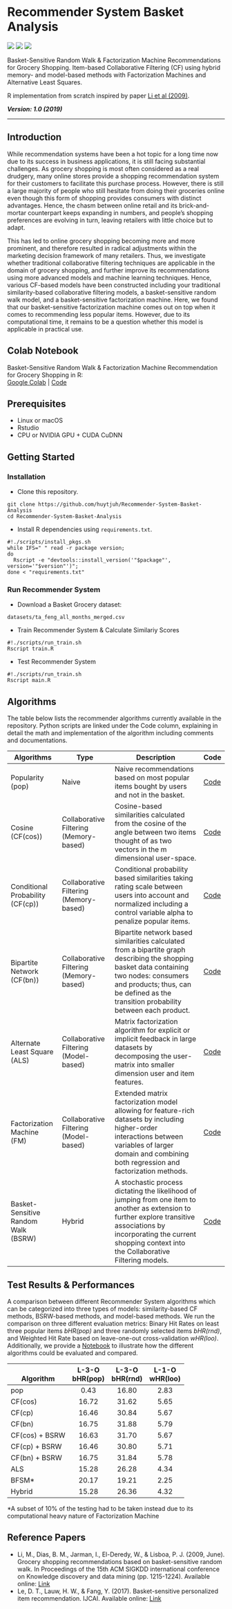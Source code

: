 # **Recommender System Basket Analysis**
![](https://www.aarki.com/hubfs/ML-recommendation-engine-1.jpg)
![](https://img.shields.io/github/license/huytjuh/Recommender-System-Basket-Analysis) ![](https://img.shields.io/maintenance/no/2019)

Basket-Sensitive Random Walk & Factorization Machine Recommendations for Grocery Shopping. 
Item-based Collaborative Filtering (CF) using hybrid memory- and model-based methods with Factorization Machines and Alternative Least Squares.

R implementation from scratch inspired by paper [Li et al (2009)](https://www.researchgate.net/profile/Paulo-Lisboa/publication/221653590_Grocery_shopping_recommendations_based_on_basket-sensitive_random_walk/links/09e4150cb9fb091a30000000/Grocery-shopping-recommendations-based-on-basket-sensitive-random-walk.pdf).

***Version: 1.0 (2019)*** 

---

## Introduction
While recommendation systems have been a hot topic for a long time now due to its success in business applications, it is still facing substantial challenges. As grocery shopping is most often considered as a real drudgery, many online stores provide a shopping recommendation system for their customers to facilitate this purchase process. However, there is still a large majority of people who still hesitate from doing their groceries online even though this form of shopping provides consumers with distinct advantages. Hence, the chasm between online retail and its brick-and-mortar counterpart keeps expanding in numbers, and people’s shopping preferences are evolving in turn, leaving retailers with little choice but to adapt.  

This has led to online grocery shopping becoming more and more prominent, and therefore resulted in radical adjustments within the marketing decision framework of many retailers. Thus, we investigate whether traditional collaborative filtering techniques are applicable in the domain of grocery shopping, and further improve its recommendations using more advanced models and machine learning techniques. Hence, various CF-based models have been constructed including your traditional similarity-based collaborative filtering models, a basket-sensitive random walk model, and a basket-sensitive factorization machine. Here, we found that our basket-sensitive factorization machine comes out on top when it comes to recommending less popular items. However, due to its computational time, it remains to be a question whether this model is applicable in practical use.

## Colab Notebook

Basket-Sensitive Random Walk & Factorization Machine Recommendation for Grocery Shopping in R:<br/>
[Google Colab]() | [Code]()

## Prerequisites
* Linux or macOS
* Rstudio 
* CPU or NVIDIA GPU + CUDA CuDNN

## Getting Started

### Installation
* Clone this repository.
```
git clone https://github.com/huytjuh/Recommender-System-Basket-Analysis
cd Recommender-System-Basket-Analysis
```
* Install R dependencies using `requirements.txt`.
```
#!./scripts/install_pkgs.sh
while IFS=" " read -r package version; 
do 
  Rscript -e "devtools::install_version('"$package"', version='"$version"')"; 
done < "requirements.txt"
```

### Run Recommender System
* Download a Basket Grocery dataset:
```
datasets/ta_feng_all_months_merged.csv
```
* Train Recommender System & Calculate Similariy Scores
```
#!./scripts/run_train.sh
Rscript train.R
```
* Test Recommender System
```
#!./scripts/run_train.sh
Rscript main.R
```

## Algorithms
The table below lists the recommender algorithms currently available in the repository. Python scripts are linked under the Code column, explaining in detail the math and implementation of the algorithm including comments and documentations.

| Algorithms                                | Type                                   | Description                                                                                                                                                                                                                       | Code |
|-------------------------------------------|----------------------------------------|-----------------------------------------------------------------------------------------------------------------------------------------------------------------------------------------------------------------------------------|------|
| Popularity<br /> (pop)                    | Naive                                  | Naive recommendations based on most popular items bought by users and not in the basket.                                                                                                                                          | [Code]() |
| Cosine<br /> (CF(cos))                    | Collaborative Filtering (Memory-based) | Cosine-based similarities calculated from the cosine of the angle between two items thought of as two vectors in the m dimensional user-space.                                                                                    | [Code]() |
| Conditional Probability<br /> (CF(cp))    | Collaborative Filtering (Memory-based) | Conditional probability based similarities taking rating scale between users into account and normalized including a control variable alpha to penalize popular items.                                                            | [Code]() |
| Bipartite Network<br /> (CF(bn))          | Collaborative Filtering (Memory-based) | Bipartite network based similarities calculated from a bipartite graph describing the shopping basket data containing two nodes: consumers and products; thus, can be defined as the transition probability between each product. | [Code]() |
| Alternate Least Square<br /> (ALS)        | Collaborative Filtering (Model-based)  | Matrix factorization algorithm for explicit or implicit feedback in large datasets by decomposing the user-matrix into smaller dimension user and item features.                                                                  | [Code]() |
| Factorization Machine<br /> (FM)          | Collaborative Filtering (Model-based)  | Extended matrix factorization model allowing for feature-rich datasets by including higher-order interactions between variables of larger domain and combining both regression and factorization methods.                         | [Code]() |
| Basket-Sensitive Random Walk<br /> (BSRW) | Hybrid                                 | A stochastic process dictating the likelihood of jumping from one item to another as extension to further explore transitive associations by incorporating the current shopping context into the Collaborative Filtering models.  | [Code]() |

## Test Results & Performances
A comparison between different Recommender System algorithms which can be categorized into three types of models: similarity-based CF methods, BSRW-based methods, and model-based methods. We run the comparison on three different evaluation metrics: Binary Hit Rates on least three popular items *bHR(pop)* and three randomly selected items *bHR(rnd)*, and Weighted Hit Rate based on leave-one-out cross-validation *wHR(loo)*. Additionally, we provide a [Notebook]() to illustrate how the different algorithms could be evaluated and compared.

| <br /> Algorithm | L-3-O<br /> bHR(pop) | L-3-O<br /> bHR(rnd) | L-1-O<br /> wHR(loo) |
|---|:---:|:---:|:---:|
| pop | 0.43 | 16.80 | 2.83 |
| CF(cos) | 16.72 | 31.62 | 5.65 |
| CF(cp) | 16.46 | 30.84 | 5.67 |
| CF(bn) | 16.75 | 31.88 | 5.79 |
| CF(cos) + BSRW | 16.63 | 31.70 | 5.67 |
| CF(cp) + BSRW | 16.46 | 30.80 | 5.71 |
| CF(bn) + BSRW | 16.75 | 31.84 | 5.78 |
| ALS | 15.28 | 26.28 | 4.34 |
| BFSM* | 20.17 | 19.21 | 2.25 |
| Hybrid | 15.28 | 26.36 | 4.32 |

*A subset of 10% of the testing had to be taken instead due to its computational heavy nature of Factorization Machine

## Reference Papers

* Li, M., Dias, B. M., Jarman, I., El-Deredy, W., & Lisboa, P. J. (2009, June). Grocery shopping recommendations based on basket-sensitive random walk. In Proceedings of the 15th ACM SIGKDD international conference on Knowledge discovery and data mining (pp. 1215-1224). Available online: [Link](https://www.researchgate.net/profile/Paulo-Lisboa/publication/221653590_Grocery_shopping_recommendations_based_on_basket-sensitive_random_walk/links/09e4150cb9fb091a30000000/Grocery-shopping-recommendations-based-on-basket-sensitive-random-walk.pdf)
* Le, D. T., Lauw, H. W., & Fang, Y. (2017). Basket-sensitive personalized item recommendation. IJCAI. Available online: [Link](http://ink.library.smu.edu.sg/cgi/viewcontent.cgi?article=4767&context=sis_research)



